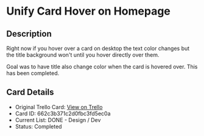 # Unify Card Hover on Homepage

## Description
Right now if you hover over a card on desktop the text color changes but the title background won't until you hover directly over them.

Goal was to have title also change color when the card is hovered over. This has been completed.

## Card Details
- Original Trello Card: [View on Trello](https://trello.com/c/zMqqjAmd/26-unify-card-hover-on-homepage)
- Card ID: 662c3b371c2d0fbc3fd5ec0a
- Current List: DONE - Design / Dev
- Status: Completed
